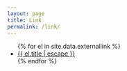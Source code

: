 ```yaml
---
layout: page
title: Link
permalink: /link/
---
```


<nav class="externallink">
  <ul class="externallink-list">
  {% for el in site.data.externallink %}
    <li class="externallink-item">
      <a href="{{ el.url }}">{{ el.title | escape }}</a>
    </li>
  {% endfor %}
  </ul>
</nav>

